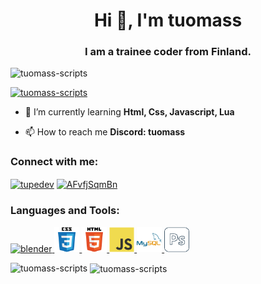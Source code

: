 <h1 align="center">Hi 👋, I'm tuomass</h1>
<h3 align="center">I am a trainee coder from Finland.</h3>

<p align="left"> <img src="https://komarev.com/ghpvc/?username=tuomass-scripts&label=Fan%20Count&color=be46ff&style=plastic" alt="tuomass-scripts" /> </p>

<p align="left"> <a href="https://github.com/ryo-ma/github-profile-trophy"><img src="https://github-profile-trophy.vercel.app/?username=tuomass-scripts" alt="tuomass-scripts" /></a> </p>

- 🌱 I’m currently learning **Html, Css, Javascript, Lua**

- 📫 How to reach me **Discord: tuomass**

<h3 align="left">Connect with me:</h3>
<p align="left">
<a href="https://www.youtube.com/channel/UCma0BNxuDBGnT9bNIFOmwOQ" target="blank"><img align="center" src="https://raw.githubusercontent.com/rahuldkjain/github-profile-readme-generator/master/src/images/icons/Social/youtube.svg" alt="tupedev" height="30" width="40" /></a>
<a href="https://discord.gg/AFvfjSqmBn" target="blank"><img align="center" src="https://raw.githubusercontent.com/rahuldkjain/github-profile-readme-generator/master/src/images/icons/Social/discord.svg" alt="AFvfjSqmBn" height="30" width="40" /></a>
</p>

<h3 align="left">Languages and Tools:</h3>
<p align="left"> <a href="https://www.blender.org/" target="_blank" rel="noreferrer"> <img src="https://download.blender.org/branding/community/blender_community_badge_white.svg" alt="blender" width="40" height="40"/> </a> <a href="https://www.w3schools.com/css/" target="_blank" rel="noreferrer"> <img src="https://raw.githubusercontent.com/devicons/devicon/master/icons/css3/css3-original-wordmark.svg" alt="css3" width="40" height="40"/> </a> <a href="https://www.w3.org/html/" target="_blank" rel="noreferrer"> <img src="https://raw.githubusercontent.com/devicons/devicon/master/icons/html5/html5-original-wordmark.svg" alt="html5" width="40" height="40"/> </a> <a href="https://developer.mozilla.org/en-US/docs/Web/JavaScript" target="_blank" rel="noreferrer"> <img src="https://raw.githubusercontent.com/devicons/devicon/master/icons/javascript/javascript-original.svg" alt="javascript" width="40" height="40"/> </a> <a href="https://www.mysql.com/" target="_blank" rel="noreferrer"> <img src="https://raw.githubusercontent.com/devicons/devicon/master/icons/mysql/mysql-original-wordmark.svg" alt="mysql" width="40" height="40"/> </a> <a href="https://www.photoshop.com/en" target="_blank" rel="noreferrer"> <img src="https://raw.githubusercontent.com/devicons/devicon/master/icons/photoshop/photoshop-line.svg" alt="photoshop" width="40" height="40"/> </a> </p>

<p><img align="left" src="https://github-readme-stats.vercel.app/api/top-langs?username=tuomass-scripts&show_icons=true&locale=en&layout=compact" alt="tuomass-scripts" /></p>

<p>&nbsp;<img align="center" src="https://github-readme-stats.vercel.app/api?username=tuomass-scripts&show_icons=true&theme=dark&locale=en" alt="tuomass-scripts" /></p>
